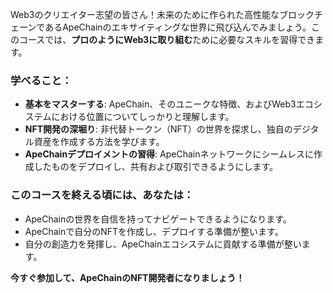 Web3のクリエイター志望の皆さん！未来のために作られた高性能なブロックチェーンであるApeChainのエキサイティングな世界に飛び込んでみましょう。このコースでは、**プロのようにWeb3に取り組む**ために必要なスキルを習得できます。

### 学べること：

* **基本をマスターする**: ApeChain、そのユニークな特徴、およびWeb3エコシステムにおける位置についてしっかりと理解します。
* **NFT開発の深堀り**: 非代替トークン（NFT）の世界を探求し、独自のデジタル資産を作成する方法を学びます。
* **ApeChainデプロイメントの習得**: ApeChainネットワークにシームレスに作成したものをデプロイし、共有および取引できるようにします。

### このコースを終える頃には、あなたは：

* ApeChainの世界を自信を持ってナビゲートできるようになります。
* ApeChainで自分のNFTを作成し、デプロイする準備が整います。
* 自分の創造力を発揮し、ApeChainエコシステムに貢献する準備が整います。

**今すぐ参加して、ApeChainのNFT開発者になりましょう！**